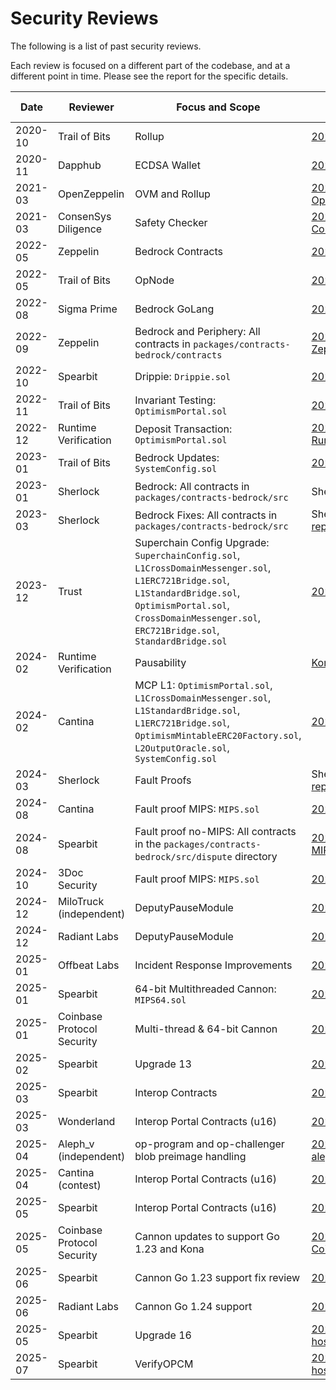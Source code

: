 # Security Reviews

The following is a list of past security reviews.

Each review is focused on a different part of the codebase, and at a different point in time.
Please see the report for the specific details.

| Date    | Reviewer                   | Focus and Scope                                                                                                                                                                                                           | Report Link                                                                                                                                                | Commit                                   | Subsequent Release  |
| ------- | -------------------------- | ------------------------------------------------------------------------------------------------------------------------------------------------------------------------------------------------------------------------- | ---------------------------------------------------------------------------------------------------------------------------------------------------------- | ---------------------------------------- | ------------------- |
| 2020-10 | Trail of Bits              | Rollup                                                                                                                                                                                                                    | [2020_10-TrailOfBits.pdf](./2020_10-Rollup-TrailOfBits.pdf)                                                                                                |                                          |                     |
| 2020-11 | Dapphub                    | ECDSA Wallet                                                                                                                                                                                                              | [2020_11-Dapphub-ECDSA_Wallet.pdf](./2020_11-Dapphub-ECDSA_Wallet.pdf)                                                                                     |                                          |                     |
| 2021-03 | OpenZeppelin               | OVM and Rollup                                                                                                                                                                                                            | [2021_03-OVM_and_Rollup-OpenZeppelin.pdf](./2021_03-OVM_and_Rollup-OpenZeppelin.pdf)                                                                       |                                          |                     |
| 2021-03 | ConsenSys Diligence        | Safety Checker                                                                                                                                                                                                            | [2021_03-SafetyChecker-ConsenSysDiligence.pdf](./2021_03-SafetyChecker-ConsenSysDiligence.pdf)                                                             |                                          |                     |
| 2022-05 | Zeppelin                   | Bedrock Contracts                                                                                                                                                                                                         | [2022_05-Bedrock_Contracts-Zeppelin.pdf](./2022_05-Bedrock_Contracts-Zeppelin.pdf)                                                                         |                                          |                     |
| 2022-05 | Trail of Bits              | OpNode                                                                                                                                                                                                                    | [2022_05-OpNode-TrailOfBits.pdf](./2022_05-OpNode-TrailOfBits.pdf)                                                                                         |                                          |                     |
| 2022-08 | Sigma Prime                | Bedrock GoLang                                                                                                                                                                                                            | [2022_08-Bedrock_GoLang-SigmaPrime.pdf](./2022_08-Bedrock_GoLang-SigmaPrime.pdf)                                                                           |                                          |                     |
| 2022-09 | Zeppelin                   | Bedrock and Periphery: All contracts in `packages/contracts-bedrock/contracts`                                                                                                                                            | [2022_09-Bedrock_and_Periphery-Zeppelin.pdf](./2022_09-Bedrock_and_Periphery-Zeppelin.pdf)                                                                 | 93d3bd411a8ae75702539ac9c5fe00bad21d4104 | op-contracts/v1.0.0 |
| 2022-10 | Spearbit                   | Drippie: `Drippie.sol`                                                                                                                                                                                                    | [2022_10-Drippie-Spearbit.pdf](./2022_10-Drippie-Spearbit.pdf)                                                                                             | 2a7be367634f147736f960eb2f38a77291cdfcad | op-contracts/v1.0.0 |
| 2022-11 | Trail of Bits              | Invariant Testing: `OptimismPortal.sol`                                                                                                                                                                                   | [2022_11-Invariant_Testing-TrailOfBits.pdf](./2022_11-Invariant_Testing-TrailOfBits.pdf)                                                                   | b31d35b67755479645dd150e7cc8c6710f0b4a56 | op-contracts/v1.0.0 |
| 2022-12 | Runtime Verification       | Deposit Transaction: `OptimismPortal.sol`                                                                                                                                                                                 | [2022_12-DepositTransaction-RuntimeVerification.pdf](./2022_12-DepositTransaction-RuntimeVerification.pdf)                                                 |                                          | op-contracts/v1.0.0 |
| 2023-01 | Trail of Bits              | Bedrock Updates: `SystemConfig.sol`                                                                                                                                                                                       | [2023_01-Bedrock_Updates-TrailOfBits.pdf](./2023_01-Bedrock_Updates-TrailOfBits.pdf)                                                                       | ee96ff8585699b054c95c6ff4a2411ee9fedcc87 | op-contracts/v1.0.0 |
| 2023-01 | Sherlock                   | Bedrock: All contracts in `packages/contracts-bedrock/src`                                                                                                                                                                | Sherlock Bedrock Contest ([site](https://audits.sherlock.xyz/contests/38), [repo](https://github.com/sherlock-audit/2023-01-optimism))                     | 3f4b3c328153a8aa03611158b6984d624b17c1d9 | op-contracts/v1.0.0 |
| 2023-03 | Sherlock                   | Bedrock Fixes: All contracts in `packages/contracts-bedrock/src`                                                                                                                                                          | Sherlock Bedrock Contest: Fix Review ([site](https://audits.sherlock.xyz/contests/63), [repo](https://github.com/sherlock-audit/2023-03-optimism))         | 9b9f78c6613c6ee53b93ca43c71bb74479f4b975 | op-contracts/v1.0.0 |
| 2023-12 | Trust                      | Superchain Config Upgrade: `SuperchainConfig.sol`, `L1CrossDomainMessenger.sol`, `L1ERC721Bridge.sol`, `L1StandardBridge.sol`, `OptimismPortal.sol`, `CrossDomainMessenger.sol`, `ERC721Bridge.sol`, `StandardBridge.sol` | [2023_12_SuperchainConfigUpgrade_Trust.pdf](./2023_12_SuperchainConfigUpgrade_Trust.pdf)                                                                   | d1651bb22645ebd41ac4bb2ab4786f9a56fc1003 | op-contracts/v1.2.0 |
| 2024-02 | Runtime Verification       | Pausability                                                                                                                                                                                                               | [Kontrol Verification][kontrol]                                                                                                                            |                                          |                     |
| 2024-02 | Cantina                    | MCP L1: `OptimismPortal.sol`, `L1CrossDomainMessenger.sol`, `L1StandardBridge.sol`, `L1ERC721Bridge.sol`, `OptimismMintableERC20Factory.sol`, `L2OutputOracle.sol`, `SystemConfig.sol`                                    | [2024_02-MCP_L1-Cantina.pdf](./2024_02-MCP_L1-Cantina.pdf)                                                                                                 | e6ef3a900c42c8722e72c2e2314027f85d12ced5 | op-contracts/v1.3.0 |
| 2024-03 | Sherlock                   | Fault Proofs                                                                                                                                                                                                              | Sherlock Optimism Fault Proofs Contest ([site](https://audits.sherlock.xyz/contests/205), [repo](https://github.com/sherlock-audit/2024-02-optimism-2024)) |                                          |                     |
| 2024-08 | Cantina                    | Fault proof MIPS: `MIPS.sol`                                                                                                                                                                                              | [2024_08_Fault-Proofs-MIPS_Cantina.pdf](./2024_08_Fault-Proofs-MIPS_Cantina.pdf)                                                                           | 71b93116738ee98c9f8713b1a5dfe626ce06c1b2 | op-contracts/v1.4.0 |
| 2024-08 | Spearbit                   | Fault proof no-MIPS: All contracts in the `packages/contracts-bedrock/src/dispute` directory                                                                                                                              | [2024_08_Fault-Proofs-No-MIPS_Spearbit.pdf](./2024_08_Fault-Proofs-No-MIPS_Spearbit.pdf)                                                                   | 1f7081798ce2d49b8643514663d10681cb853a3d | op-contracts/v1.6.0 |
| 2024-10 | 3Doc Security              | Fault proof MIPS: `MIPS.sol`                                                                                                                                                                                              | [2024_10-Cannon-FGETFD-3DocSecurity.md](./2024_10-Cannon-FGETFD-3DocSecurity.md)                                                                           | 52d0e60c16498ad4efec8798e3fc1b36b13f46a2 | op-contracts/v1.8.0 |
| 2024-12 | MiloTruck (independent)    | DeputyPauseModule                                                                                                                                                                                                         | [2024_12-DPM-MiloTruck.pdf](./2024_12-DPM-MiloTruck.pdf)                                                                                                   | 2f17e6b67c61de5d8073d556272796d201bc740b |                     |
| 2024-12 | Radiant Labs               | DeputyPauseModule                                                                                                                                                                                                         | [2024_12-DPM-RadiantLabs.pdf](./2024_12-DPM-RadiantLabs.pdf)                                                                                               | 2f17e6b67c61de5d8073d556272796d201bc740b |                     |
| 2025-01 | Offbeat Labs               | Incident Response Improvements                                                                                                                                                                                            | [2025_01-IRI-OffbeatLabs.pdf](./2025_01-IRI-OffbeatLabs.pdf)                                                                                               | 984bae9146398a2997ec13757bfe2438ca8f92eb |                     |
| 2025-01 | Spearbit                   | 64-bit Multithreaded Cannon: `MIPS64.sol`                                                                                                                                                                                 | [2025_01-MT-Cannon-Spearbit.pdf](./2025_01-MT-Cannon-Spearbit.pdf)                                                                                         | cc2715c3d6ebef374451b598f48980ad817e0a0e |                     |
| 2025-01 | Coinbase Protocol Security | Multi-thread & 64-bit Cannon                                                                                                                                                                                              | [2025_01-MT-Cannon-Base.pdf](./2025_01-MT-Cannon-Base.pdf)                                                                                                 | b8c011f18c79d735e01168345fc1c6f02fac584f |                     |
| 2025-02 | Spearbit                   | Upgrade 13                                                                                                                                                                                                                | [2025_02-Upgrade13-Spearbit.pdf](./2025_02-Upgrade13-Spearbit.pdf)                                                                                         | 7d6d15437b7580b022f4c8c1ea9c0cd8d2e587e1 | op-contracts/v2.0.0 |
| 2025-03 | Spearbit                   | Interop Contracts                                                                                                                                                                                                         | [2025_03-Interop-Contracts-Spearbit.pdf](./2025_03-Interop-Contracts-Spearbit.pdf)                                                                         | 6c80f23ab3074b5c66ff06e390ae2448bd4d2240 |                     |
| 2025-03 | Wonderland                 | Interop Portal Contracts (u16)                                                                                                                                                                                            | [2025_03-Interop-Portal-Wonderland.pdf](./2025_03-Interop-Portal-Wonderland.pdf)                                                                           | 9df1fc15d0bf0dc9464db249ce06424607d5f399 | op-contracts/v4.0.0 |
| 2025-04 | Aleph_v (independent)      | op-program and op-challenger blob preimage handling                                                                                                                                                                       | [2025_04-op-program-blob-handling-aleph_v.pdf](./2025_04-op-program-blob-handling-aleph_v.pdf)                                                             | 08d81d98237a3077fbc13fcd4b70f2e8d2e14115 | op-program/v1.6.0   |
| 2025-04 | Cantina (contest)          | Interop Portal Contracts (u16)                                                                                                                                                                                            | [2025_04-Interop-Portal-Cantina.pdf](./2025_04-Interop-Portal-Cantina.pdf)                                                                                 | e4b921c9dbf8cd3a8db20ef4f15e0e2aa495fcc3 | op-contracts/v4.0.0 |
| 2025-05 | Spearbit                   | Interop Portal Contracts (u16)                                                                                                                                                                                            | [2025_05-Interop-Portal-Spearbit.pdf](./2025_05-Interop-Portal-Spearbit.pdf)                                                                               | 7cd84fed9554193c2dcd683e1ff2d0e2605448f6 | op-contracts/v4.0.0 |
| 2025-05 | Coinbase Protocol Security | Cannon updates to support Go 1.23 and Kona                                                                                                                                                                                | [2025_05-Cannon-Go-Updates-Coinbase.pdf](./2025_05-Cannon-Go-Updates-Coinbase.pdf)                                                                         | 4c68444bc9b130e892b52cacf67b31f0424fb6d0 |                     |
| 2025-06 | Spearbit                   | Cannon Go 1.23 support fix review                                                                                                                                                                                         | [2025-06-Spearbit-Cannon-fix-review.pdf](./2025-06-Spearbit-Cannon-fix-review.pdf)                                                                         | ffe3d5fed05cabf46a67ea00627a0959c0caa0b5 | op-contracts/v4.0.0 |
| 2025-06 | Radiant Labs               | Cannon Go 1.24 support                                                                                                                                                                                                    | [2025_06-Cannon-3DOC.pdf](./2025_06-Cannon-3DOC.pdf)                                                                                                       | 689111fca9a10e6670ba0b5c7f1a549a212c855b |                     |
| 2025-05 | Spearbit                   | Upgrade 16                                                                                                                                                                                                                | [2025_05-Upgrade16-Spearbit.pdf](./2025_05-Upgrade16-Spearbit.pdf) / [Auditor hosted report][SpearbitMay25]                                                | 54c19f6acb7a6d3505f884bae601733d3d54a3a6 | op-contracts/v4.0.0 |
| 2025-07 | Spearbit                   | VerifyOPCM                                                                                                                                                                                                                | [2025_07-VerifyOPCM-Spearbit.pdf](./2025_07-VerifyOPCM-Spearbit.pdf) / [Auditor hosted report][SpearbitJuly25]                                             | 731280c6fc0ad184d252e0fb1d0ad12b5f59fd60 | op-contracts/v4.0.0 |

<!-- Note: in order to reduce dependency on the honesty of repo maintainers, we should include a link to the auditor hosted report whenever possible. -->

[kontrol]: https://github.com/ethereum-optimism/optimism/blob/876e16ad04968f0bb641eb76f98eb77e7e1a3e16/packages/contracts-bedrock/test/kontrol/README.md
[SpearbitMay25]: https://github.com/spearbit/portfolio/blob/master/pdfs/Optimism-Spearbit-Security-Review-May-2025.pdf
[SpearbitJuly25]: https://github.com/spearbit/portfolio/blob/master/pdfs/Optimism-Spearbit-Security-Review-July-2025.pdf
